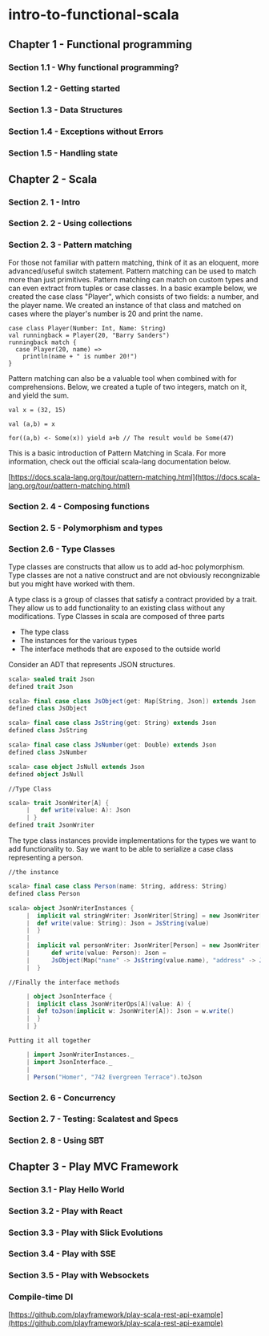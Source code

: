 # intro-to-functional-scala

## Chapter 1 - Functional programming

### Section 1.1 - Why functional programming?

### Section 1.2 - Getting started

### Section 1.3 - Data Structures

### Section 1.4 - Exceptions without Errors

### Section 1.5 - Handling state

## Chapter 2 - Scala

### Section 2. 1 - Intro

### Section 2. 2 - Using collections

### Section 2. 3 - Pattern matching

For those not familiar with pattern matching, think of it as an eloquent, more advanced/useful switch statement. Pattern matching can be used to match more than just primitives. Pattern matching can match on custom types and can even extract from tuples or case classes. In a basic example below, we created the case class "Player", which consists of two fields: a number, and the player name. We created an instance of that class and matched on cases where the player's number is 20 and print the name.

```
case class Player(Number: Int, Name: String)
val runningback = Player(20, "Barry Sanders")
runningback match {
  case Player(20, name) =>
    println(name + " is number 20!")
}
```


Pattern matching can also be a valuable tool when combined with for comprehensions. Below, we created a tuple of two integers, match on it, and yield the sum.


```
val x = (32, 15)

val (a,b) = x

for((a,b) <- Some(x)) yield a+b // The result would be Some(47)
```

This is a basic introduction of Pattern Matching in Scala. For more information, check out the official scala-lang documentation below.

[https://docs.scala-lang.org/tour/pattern-matching.html](https://docs.scala-lang.org/tour/pattern-matching.html)

### Section 2. 4 - Composing functions

### Section 2. 5 - Polymorphism and types

### Section 2.6  - Type Classes

Type classes are  constructs that allow us to add ad-hoc polymorphism. Type classes are not a native construct and are not obviously recongnizable but you might have worked with them.

A type class is a group of classes that satisfy a contract provided by a trait. They allow us to add functionality to an existing class without any modifications. 
Type Classes in scala are composed of three parts
* The type class
* The instances for the various types
* The interface methods that are exposed to the outside world

Consider an ADT that represents JSON structures.



```scala
scala> sealed trait Json
defined trait Json

scala> final case class JsObject(get: Map[String, Json]) extends Json 
defined class JsObject

scala> final case class JsString(get: String) extends Json
defined class JsString

scala> final case class JsNumber(get: Double) extends Json
defined class JsNumber

scala> case object JsNull extends Json
defined object JsNull
```
```//Type Class```
```scala
scala> trait JsonWriter[A] {
     |   def write(value: A): Json
     | }
defined trait JsonWriter
```

The type class instances provide implementations for the types we want to add functionality to. Say we want to be able to serialize a case class representing a person.

```//the instance```
```scala
scala> final case class Person(name: String, address: String)
defined class Person

scala> object JsonWriterInstances {
     | 	implicit val stringWriter: JsonWriter[String] = new JsonWriter[String] {
     | 	def write(value: String): Json = JsString(value)
     | 	}
     | 
     | 	implicit val personWriter: JsonWriter[Person] = new JsonWriter[Person] {
     | 		def write(value: Person): Json = 
     | 		JsObject(Map("name" -> JsString(value.name), "address" -> JsString(value.address)))
     | 	}
```
```//Finally the interface methods```
```scala
     | object JsonInterface {
     | 	implicit class JsonWriterOps[A](value: A) {
     | 	def toJson(implicit w: JsonWriter[A]): Json = w.write()
     | 	}
     | }
```

`Putting it all together`
```scala
     | import JsonWriterInstances._
     | import JsonInterface._
     | 
     | Person("Homer", "742 Evergreen Terrace").toJson
```





### Section 2. 6 - Concurrency

### Section 2. 7 - Testing: Scalatest and Specs

### Section 2. 8 - Using SBT

## Chapter 3 - Play MVC Framework

### Section 3.1 - Play Hello World

### Section 3.2 - Play with React

### Section 3.3 - Play with Slick Evolutions

### Section 3.4 - Play with SSE

### Section 3.5 - Play with Websockets

### Compile-time DI

[https://github.com/playframework/play-scala-rest-api-example](https://github.com/playframework/play-scala-rest-api-example)

